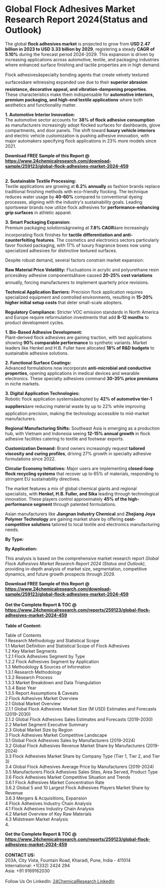<h1>Global Flock Adhesives Market Research Report 2024(Status and Outlook)</h1><p>The global <strong>flock adhesives market</strong> is projected to grow from <strong>USD 2.47 billion in 2023 to USD 3.33 billion by 2029</strong>, registering a steady <strong>CAGR of 5.10%</strong> during the forecast period 2024-2029. This expansion is driven by increasing applications across automotive, textile, and packaging industries where enhanced surface finishing and tactile properties are in high demand.</p><p>Flock adhesivesâspecialty bonding agents that create velvety textured surfacesâare witnessing expanded use due to their <strong>superior abrasion resistance, decorative appeal, and vibration-dampening properties</strong>. These characteristics make them indispensable for <strong>automotive interiors, premium packaging, and high-end textile applications</strong> where both aesthetics and functionality matter.</p><p><strong>1. Automotive Interior Innovation:</strong><br> 
The automotive sector accounts for <strong>38% of flock adhesive consumption</strong> as manufacturers increasingly adopt flocked surfaces for dashboards, glove compartments, and door panels. The shift toward <strong>luxury vehicle interiors</strong> and electric vehicle customization is pushing adhesive innovation, with major automakers specifying flock applications in 23% more models since 2021.</p><div><b>Download FREE Sample of this Report @ 
            <a href="https://www.24chemicalresearch.com/download-sample/259123/global-flock-adhesives-market-2024-459">
            https://www.24chemicalresearch.com/download-sample/259123/global-flock-adhesives-market-2024-459</a></b></div><br><p><strong>2. Sustainable Textile Processing:</strong><br>
Textile applications are growing at <strong>6.2% annually</strong> as fashion brands replace traditional finishing methods with eco-friendly flocking. The technique reduces water usage by <strong>40-60%</strong> compared to conventional dyeing processes, aligning with the industry's sustainability goals. Leading sportswear brands now utilize flock adhesives for <strong>performance-enhancing grip surfaces</strong> in athletic apparel.</p><p><strong>3. Smart Packaging Expansion:</strong><br>
Premium packaging solutionsâgrowing at <strong>7.8% CAGR</strong>âare increasingly incorporating flock finishes for <strong>tactile differentiation and anti-counterfeiting features</strong>. The cosmetics and electronics sectors particularly favor flocked packaging, with 17% of luxury fragrance boxes now using specialized adhesives for distinctive textured surfaces.</p><p>Despite robust demand, several factors constrain market expansion:</p><p><strong>Raw Material Price Volatility:</strong> Fluctuations in acrylic and polyurethane resin pricesâkey adhesive componentsâhave caused <strong>20-25% cost variations</strong> annually, forcing manufacturers to implement quarterly price revisions.</p><p><strong>Technical Application Barriers:</strong> Precision flock application requires specialized equipment and controlled environments, resulting in <strong>15-20% higher initial setup costs</strong> that deter small-scale adopters.</p><p><strong>Regulatory Compliance:</strong> Stricter VOC emission standards in North America and Europe require reformulation investments that add <strong>8-12 months</strong> to product development cycles.</p><p><strong>1. Bio-Based Adhesive Development:</strong><br>
Plant-derived flock adhesives are gaining traction, with test applications showing <strong>90% comparable performance</strong> to synthetic variants. Market leaders like Henkel and H.B. Fuller have allocated <strong>18% of R&amp;D budgets</strong> to sustainable adhesive solutions.</p><p><strong>2. Functional Surface Coatings:</strong><br>
Advanced formulations now incorporate <strong>anti-microbial and conductive properties</strong>, opening applications in medical devices and wearable electronics. These specialty adhesives command <strong>30-35% price premiums</strong> in niche markets.</p><p><strong>3. Digital Application Technologies:</strong><br>
Robotic flock application systemsâadopted by <strong>42% of automotive tier-1 suppliers</strong>âare reducing material waste by up to 22% while improving application precision, making the technology accessible to mid-market manufacturers.</p><p><strong>Regional Manufacturing Shifts:</strong> Southeast Asia is emerging as a production hub, with Vietnam and Indonesia seeing <strong>12-15% annual growth</strong> in flock adhesive facilities catering to textile and footwear exports.</p><p><strong>Customization Demand:</strong> Brand owners increasingly request <strong>tailored viscosity and curing profiles</strong>, driving 27% growth in specialty adhesive formulations since 2022.</p><p><strong>Circular Economy Initiatives:</strong> Major users are implementing <strong>closed-loop flock recycling systems</strong> that recover up to 65% of materials, responding to stringent EU sustainability directives.</p><p>The market features a mix of global chemical giants and regional specialists, with <strong>Henkel, H.B. Fuller, and Sika</strong> leading through technological innovation. These players control approximately <strong>45% of the high-performance segment</strong> through patented formulations.</p><p>Asian manufacturers like <strong>Jiangnan Industry Chemical</strong> and <strong>Zhejiang Joya Polymer Technology</strong> are gaining market share by offering <strong>cost-competitive solutions</strong> tailored to local textile and electronics manufacturing needs.</p><p><strong>By Type:</strong></p><p><strong>By Application:</strong></p><p>This analysis is based on the comprehensive market research report <em>Global Flock Adhesives Market Research Report 2024 (Status and Outlook)</em>, providing in-depth analysis of market size, segmentation, competitive dynamics, and future growth prospects through 2029.</p><div><b>Download FREE Sample of this Report @ 
            <a href="https://www.24chemicalresearch.com/download-sample/259123/global-flock-adhesives-market-2024-459">
            https://www.24chemicalresearch.com/download-sample/259123/global-flock-adhesives-market-2024-459</a></b></div><br><div><b>Get the Complete Report & TOC @ 
            <a href="https://www.24chemicalresearch.com/reports/259123/global-flock-adhesives-market-2024-459">
            https://www.24chemicalresearch.com/reports/259123/global-flock-adhesives-market-2024-459</a></b></div><br>
            <b>Table of Content:</b><p>Table of Contents<br />
1 Research Methodology and Statistical Scope<br />
1.1 Market Definition and Statistical Scope of Flock Adhesives<br />
1.2 Key Market Segments<br />
1.2.1 Flock Adhesives Segment by Type<br />
1.2.2 Flock Adhesives Segment by Application<br />
1.3 Methodology & Sources of Information<br />
1.3.1 Research Methodology<br />
1.3.2 Research Process<br />
1.3.3 Market Breakdown and Data Triangulation<br />
1.3.4 Base Year<br />
1.3.5 Report Assumptions & Caveats<br />
2 Flock Adhesives Market Overview<br />
2.1 Global Market Overview<br />
2.1.1 Global Flock Adhesives Market Size (M USD) Estimates and Forecasts (2019-2030)<br />
2.1.2 Global Flock Adhesives Sales Estimates and Forecasts (2019-2030)<br />
2.2 Market Segment Executive Summary<br />
2.3 Global Market Size by Region<br />
3 Flock Adhesives Market Competitive Landscape<br />
3.1 Global Flock Adhesives Sales by Manufacturers (2019-2024)<br />
3.2 Global Flock Adhesives Revenue Market Share by Manufacturers (2019-2024)<br />
3.3 Flock Adhesives Market Share by Company Type (Tier 1, Tier 2, and Tier 3)<br />
3.4 Global Flock Adhesives Average Price by Manufacturers (2019-2024)<br />
3.5 Manufacturers Flock Adhesives Sales Sites, Area Served, Product Type<br />
3.6 Flock Adhesives Market Competitive Situation and Trends<br />
3.6.1 Flock Adhesives Market Concentration Rate<br />
3.6.2 Global 5 and 10 Largest Flock Adhesives Players Market Share by Revenue<br />
3.6.3 Mergers & Acquisitions, Expansion<br />
4 Flock Adhesives Industry Chain Analysis<br />
4.1 Flock Adhesives Industry Chain Analysis<br />
4.2 Market Overview of Key Raw Materials<br />
4.3 Midstream Market Analysis<br />
4.</p><div><b>Get the Complete Report & TOC @ 
            <a href="https://www.24chemicalresearch.com/reports/259123/global-flock-adhesives-market-2024-459">
            https://www.24chemicalresearch.com/reports/259123/global-flock-adhesives-market-2024-459</a></b></div><br><b>CONTACT US:</b><br>
            203A, City Vista, Fountain Road, Kharadi, Pune, India - 411014<br>
            International: +1(332) 2424 294<br>
            Asia: +91 9169162030 <br><br>
            Follow Us On LinkedIn: <a href="https://www.linkedin.com/company/24chemicalresearch/">24ChemicalResearch LinkedIn</a>